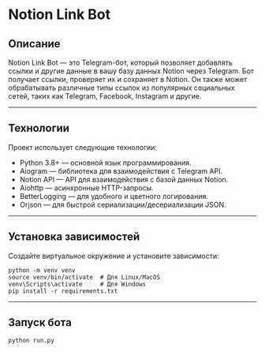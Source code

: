 # Notion Link Bot
## Описание
Notion Link Bot — это Telegram-бот, который позволяет добавлять ссылки и другие данные в вашу базу данных Notion через Telegram. Бот получает ссылки, проверяет их и сохраняет в Notion. Он также может обрабатывать различные типы ссылок из популярных социальных сетей, таких как Telegram, Facebook, Instagram и другие.
___
## Технологии
Проект использует следующие технологии:

- Python 3.8+ — основной язык программирования.
- Aiogram — библиотека для взаимодействия с Telegram API.
- Notion API — API для взаимодействия с базой данных Notion.
- Aiohttp — асинхронные HTTP-запросы.
- BetterLogging — для удобного и цветного логирования.
- Orjson — для быстрой сериализации/десериализации JSON.
___

## Установка зависимостей
Создайте виртуальное окружение и установите зависимости:

```
python -m venv venv
source venv/bin/activate  # Для Linux/MacOS
venv\Scripts\activate     # Для Windows
pip install -r requirements.txt
```
___
## Запуск бота
```
python run.py
```
